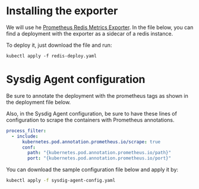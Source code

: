 # Installing the exporter
We will use he [Prometheus Redis Metrics Exporter](https://github.com/oliver006/redis_exporter).
In the file below, you can find a deployment with the exporter as a sidecar of a redis instance.

To deploy it, just download the file and run:
```
kubectl apply -f redis-deploy.yaml
```

# Sysdig Agent configuration
Be sure to annotate the deployment with the prometheus tags as shown in the deployment file below.

Also, in the Sysdig Agent configuration, be sure to have these lines of configuration to scrape the containers with Prometheus annotations.
```yaml
process_filter:
  - include:
      kubernetes.pod.annotation.prometheus.io/scrape: true
      conf:
        path: "{kubernetes.pod.annotation.prometheus.io/path}"
        port: "{kubernetes.pod.annotation.prometheus.io/port}"
```

You can download the sample configuration file below and apply it by:
```bash
kubectl apply -f sysdig-agent-config.yaml
```
